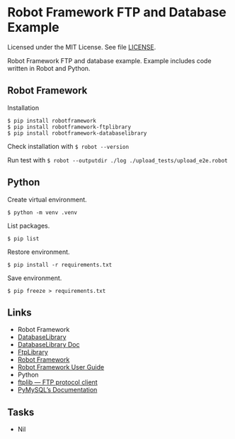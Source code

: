 # Robot Framework FTP and Database Example

Licensed under the MIT License. See file [LICENSE](./LICENSE).

Robot Framework FTP and database example. Example includes code written in Robot and Python.

## Robot Framework

Installation

    $ pip install robotframework
    $ pip install robotframework-ftplibrary
    $ pip install robotframework-databaselibrary

Check installation with `$ robot --version`

Run test with `$ robot --outputdir ./log ./upload_tests/upload_e2e.robot`

## Python

Create virtual environment.

    $ python -m venv .venv

List packages.

    $ pip list

Restore environment.

    $ pip install -r requirements.txt

Save environment.

    $ pip freeze > requirements.txt

## Links
- Robot Framework
 - [DatabaseLibrary](https://github.com/franz-see/Robotframework-Database-Library)
 - [DatabaseLibrary Doc](https://franz-see.github.io/Robotframework-Database-Library/api/0.5/DatabaseLibrary.html)
 - [FtpLibrary](https://kowalpy.github.io/Robot-Framework-FTP-Library/FtpLibrary.html)
 - [Robot Framework](https://robotframework.org/)
 - [Robot Framework User Guide](https://robotframework.org/robotframework/latest/RobotFrameworkUserGuide.html)
- Python
 - [ftplib — FTP protocol client](https://docs.python.org/3/library/ftplib.html)
 - [PyMySQL’s Documentation](https://pymysql.readthedocs.io/en/latest/index.html)

## Tasks

- Nil
